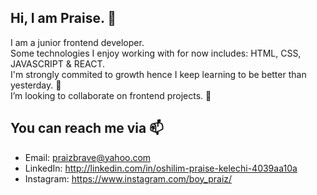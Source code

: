 ## Hi, I am Praise. 👋  
I am a junior frontend developer.  
Some technologies I enjoy working with for now includes: HTML, CSS, JAVASCRIPT & REACT.  
I'm strongly commited to growth hence I keep learning to be better than yesterday. 🌱  
I’m looking to collaborate on frontend projects. 💞️  

## You can reach me via 📫  
* Email: praizbrave@yahoo.com  
* LinkedIn: http://linkedin.com/in/oshilim-praise-kelechi-4039aa10a  
* Instagram: https://www.instagram.com/boy_praiz/

<!---
Praiz001/Praiz001 is a ✨ special ✨ repository because its `README.md` (this file) appears on your GitHub profile.
You can click the Preview link to take a look at your changes.
--->
